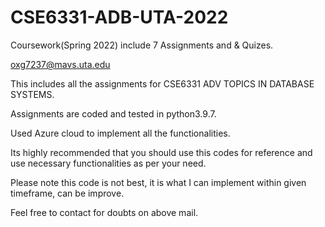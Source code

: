 # CSE6331-ADB-UTA-2022
Coursework(Spring 2022) include 7 Assignments and & Quizes.

oxg7237@mavs.uta.edu

This includes all the assignments for CSE6331 ADV TOPICS IN DATABASE SYSTEMS.

Assignments are coded and tested in python3.9.7.

Used Azure cloud to implement all the functionalities.

Its highly recommended that you should use this codes for reference and use necessary functionalities as per your need.

Please note this code is not best, it is what I can implement within given timeframe, can be improve.

Feel free to contact for doubts on above mail.
